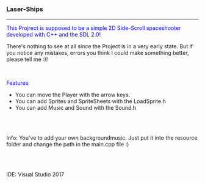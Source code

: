 <h3>Laser-Ships</h3>

***

<p style="color: blue;">This Projrect is supposed to be a simple 2D Side-Scroll spaceshooter developed with C++ and the SDL 2.0!</p>
<p>There's nothing to see at all since the Project is in a very early state. But if you notice any mistakes, errors you think I could make something better, please tell me :)!</p>
<br>
<p style="color: blue;">Features: </p>
	<ul>
		<li>You can move the Player with the arrow keys.</li>
		<li>You can add Sprites and SpriteSheets with the LoadSprite.h</li>
		<li>You can add Music and Sound with the Sound.h</li>
	</ul>

<br><br>
<p> Info: You've to add your own backgroundmusic. Just put it into the resource folder and change the path in the main.cpp file :) </p>

<br>
<br>

<p>IDE: Visual Studio 2017</p>
